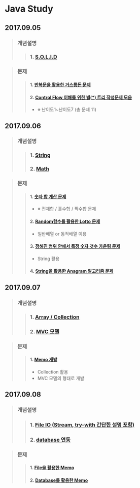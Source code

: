 # Java Study

## 2017.09.05

>### 개념설명
>> ### 1. [S.O.L.I.D](https://github.com/Lee-KyungSeok/OOP_Solid)

>### 문제
>>#### 1. [반복문을 활용한 거스름돈 문제](https://github.com/Lee-KyungSeok/ChangeMoney)
>>#### 2. [Control Flow 이해를 위한 별(\*) 트리 작성문제 모음](https://github.com/Lee-KyungSeok/ControlFlowExample)
>> - ※ 난이도1~난이도7 (총 문제 11)

## 2017.09.06

>### 개념설명
>> ### 1.  [String](https://github.com/Lee-KyungSeok/String)
>> ### 2.  [Math](https://github.com/Lee-KyungSeok/Math)

>### 문제
>>#### 1. [숫자 합 계산 문제](https://github.com/Lee-KyungSeok/SumExample)
>> - ※ 전체합 / 홀수합 / 짝수합 문제
>>#### 2. [Random함수를 활용한 Lotto 문제](https://github.com/Lee-KyungSeok/LottoExample)
>> - 일반배열 or 동적배열 이용
>>#### 3. [정해진 범위 안에서 특정 숫자 갯수 카운팅 문제](https://github.com/Lee-KyungSeok/CountNumber)
>> - String 활용
>>#### 4. [String을 활용한 Anagram 알고리즘 문제](https://github.com/Lee-KyungSeok/AnagramAlgorithm)

## 2017.09.07

>### 개념설명
>> ### 1.  [Array / Collection](https://github.com/Lee-KyungSeok/Array-Collection)
>> ### 2.  [MVC 모델](https://github.com/Lee-KyungSeok/MVCModel)

>### 문제
>>#### 1. [Memo 개발](https://github.com/Lee-KyungSeok/MemoExample)
>> - Collection 활용
>> - MVC 모델의 형태로 개발

## 2017.09.08
>### 개념설명
>>### 1. [File IO (Stream, try-with 간단한 설명 포함)](https://github.com/Lee-KyungSeok/Study/tree/master/Java/Contents/File%20IO)
>>### 2. [database 연동]()

>### 문제
>>#### 1. [File을 활용한 Memo](https://github.com/Lee-KyungSeok/Study/tree/master/Java/Example/Memo2)
>>#### 2. [Database를 활용한 Memo]()
